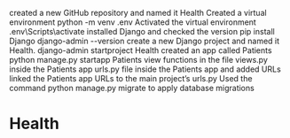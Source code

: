 created a new GitHub repository and named it Health
Created a virtual environment
python -m venv .env 
Activated the virtual environment 
.env\Scripts\activate
installed Django and checked the version
pip install Django
django-admin --version
create a new Django project and named it Health.
django-admin startproject Health 
created an app called Patients
python manage.py startapp Patients
view functions in the file views.py inside the Patients app
urls.py file inside the Patients app and added URLs
linked the Patients app URLs to the main project’s urls.py
Used the command python manage.py migrate to apply database migrations
   
# Health